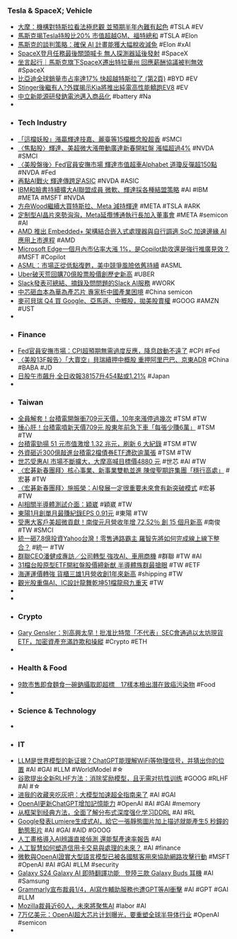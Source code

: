### Tesla & SpaceX; Vehicle
- [大摩：機構對特斯拉看法極悲觀 並預期半年內難有起色](https://news.cnyes.com/news/id/5453642) #TSLA #EV
- [馬斯克揭Tesla持股比20% 市值超越GM、福特總和](https://www.moneydj.com/funddj/ya/yp050000.djhtm?a=c1f9e2f2-1a2a-4079-b40f-0e1a56478bfd) #TSLA #Elon
- [馬斯克的談判策略：確保 AI 計畫能獲大幅稅收減免](https://finance.technews.tw/2024/02/15/x-ai-tax/) #Elon #xAI
- [SpaceX登月任務最後關頭喊卡 無人探測器延後發射](https://udn.com/news/story/6811/7769051) #SpaceX
- [坐言起行｜馬斯克旗下SpaceX遷出特拉華州 回應薪酬協議被判無效](https://www.orangenews.hk/biz/1205588/坐言起行-馬斯克旗下SpaceX遷出特拉華州-回應薪酬協議被判無效.shtml) #SpaceX
- [比亞迪全球銷量市占率達17% 快超越特斯拉了 (第2頁)](https://www.mobile01.com/topicdetail.php?f=294&t=6917697&p=2) #BYD #EV
- [Stinger後繼有人?外媒揭示Kia將推出純電高性能轎跑EV8](https://news.u-car.com.tw/news/article/77530) #EV
- [中立新能源研發鈉電池邁入商品化](https://www.ctee.com.tw/news/20240215700667-431202) #battery #Na
-
- ### Tech Industry
- [「這檔妖股」漲贏輝達技嘉、麗臺等15檔概念股超香](https://www.ctee.com.tw/news/20240215700818-430201) #SMCI
- [〈焦點股〉輝達、美超微大漲帶動廣達新春開紅盤 漲幅超過4%](https://news.cnyes.com/news/id/5453455) #NVDA #SMCI
- [〈美股盤後〉Fed官員安撫市場 輝達市值超車Alphabet 道瓊反彈超150點](https://news.cnyes.com/news/id/5452584) #NVDA #Fed
- [再點AI戰火 輝達傳跨足ASIC](https://www.chinatimes.com/newspapers/20240215000098-260202) #NVDA #ASIC
- [IBM和臉書持續擴大AI聯盟成員 微軟、輝達採各種結盟策略](https://tw.news.yahoo.com/ibm和臉書持續擴大ai聯盟成員-微軟-輝達採各種結盟策略-084941088.html) #AI #IBM #META #MSFT #NVDA
- [方舟Wood繼續大買特斯拉、Meta 減持輝達](https://news.cnyes.com/news/id/5453811) #META #TSLA #ARK
- [定制型AI晶片來勢洶洶，Meta延攬博通執行長加入董事會](https://uanalyze.com.tw/articles/921234604) #META #semicon #AI
- [AMD 推出 Embedded+ 架構結合嵌入式處理器與自行調適 SoC 加速邊緣 AI 應用上市進程](https://news.xfastest.com/amd/137101/amd-embedded-soc/) #AMD
- [Microsoft Edge一個月內市佔率大漲 1%，是Copilot助攻還是強行推廣見效？](https://www.techbang.com/posts/113012-microsoft-edges-market-share-soared-1-it-seems-that-forced) #MSFT #Copilot
- [ASML：市場正從低點復甦，美中競爭風險依舊持續](https://finance.technews.tw/2024/02/15/asml-2024-annual-report/) #ASML
- [Uber破天荒回購70億股票股價創歷史新高](https://www.ctee.com.tw/news/20240215700327-430702) #UBER
- [Slack發表可總結、摘錄及問問題的Slack AI服務](https://www.ithome.com.tw/news/161285) #WORK
- [中芯砸血本為華為產芯片 專家析中國產業困境](https://www.epochtimes.com/b5/24/2/14/n14181165.htm) #China semicon
- [麥可貝瑞 Q4 買 Google、亞馬遜、中概股，拋美股賣權](https://finance.technews.tw/2024/02/15/michael-burry-google-amazon/) #GOOG #AMZN #UST
-
- ### Finance
- [Fed官員安撫市場：CPI超預期無需過度反應，降息啟動不遠了](https://www.blocktempo.com/goolsbee-says-inflation-goal-based-on-pce/) #CPI #Fed
- [〈美股13F報告〉「大賣空」貝瑞續押中概股 重押阿里巴巴、京東ADR](https://m.cnyes.com/news/id/5452951) #China #BABA #JD
- [日股午市飆升,全日收報38157升454點或1.21%](https://m.cnyes.com/news/id/5453818) #Japan
-
- ### Taiwan
- [全員解套！台積電開盤衝709元天價，10年來漲停過幾次](https://finance.technews.tw/2024/02/15/it-is-difficult-for-tsmc-to-reach-the-daily-limit/) #TSM #TW
- [捶心肝！台積電噴新天價709元 股東年前急下車「每張少賺6萬」](https://www.ctee.com.tw/news/20240215700888-430201) #TSM #TW
- [台積電勁揚 51 元市值激增 1.32 兆元，刷新 6 大紀錄](https://finance.technews.tw/2024/02/15/tsmc-6-new-records/) #TSM #TW
- [外資砸近300億敲進台積電2檔債券ETF遭砍逾萬張](https://www.ctee.com.tw/news/20240215701292-430201) #TSM #TW
- [世芯受惠AI 市場不斷擴大，大摩高喊目標價4880 元](https://finance.technews.tw/2024/02/15/aichip-benefits-from-the-expanding-ai-market/) #世芯 #AI #TW
- [〈宏碁新春團拜〉核心事業、新事業雙軌並進 陳俊聖期許集團「穩行高處」](https://news.cnyes.com/news/id/5453546) #宏碁 #TW
- [〈宏碁新春團拜〉施振榮：AI發展一定很重要未來會有新突破模式](https://news.cnyes.com/news/id/5427032) #宏碁 #TW
- [AI相關半導體測試介面：穎崴](https://news.cnyes.com/news/id/5453789) #穎崴 #TW
- [東陽1月創單月最賺紀錄EPS 0.91元](https://news.cnyes.com/news/id/5453301) #東陽 #TW
- [受惠大客戶美超微貢獻！南俊元月營收年增 72.52％ 創 15 個月新高](https://finance.technews.tw/2024/02/15/server-rail/) #南俊 #TW #SMCI
- [統一砸7.8億投資Yahoo台灣！零售通路霸主 羅智先將如何完成線上線下整合？](https://www.wealth.com.tw/articles/834f6c59-c530-44bb-878c-8287ad02eb22) #統一 #TW
- [群聯CEO潘健成專訪／公司轉型 強攻AI、車用商機](https://money.udn.com/money/story/5612/7769241) #群聯 #TW #AI
- [31檔台股原型ETF開紅盤股價締新猷 半導體族群最搶眼](https://m.cnyes.com/news/id/5454153) #TW #ETF
- [海運運價轉強 貨櫃三雄1月營收創1年來新高](https://m.cnyes.com/news/id/5454172) #shipping #TW
- [觀光股重傷AI、IC設計龍舞乾坤51檔龍飛九重天](https://www.ctee.com.tw/news/20240215700944-430201) #TW
-
-
- ### Crypto
- [Gary Gensler：別高興太早！批准比特幣「不代表」SEC會通過以太坊現貨ETF，加密資產充滿詐欺和操縱](https://www.blocktempo.com/sec-chairman-says-the-approval-of-the-bitcoin-etf-does-not-mean-that-the-ethereum-spot-etf-will-also-be-approved/) #Crypto #ETH
-
- ### Health & Food
- [9款市售即食麵食一碗鈉攝取即超標　17樣本檢出潛在致癌污染物](https://hk.on.cc/hk/bkn/cnt/news/20240215/bkn-20240215100107986-0215_00822_001.html) #Food
-
- ### Science & Technology
-
- ### IT
- [LLM是世界模型的新证据？ChatGPT能理解WiFi等物理信号，并猜出你的位置](https://www.jiqizhixin.com/articles/2024-02-15-8) #AI #GAI #LLM #WorldModel #☆
- [谷歌提出全新RLHF方法：消除奖励模型，且无需对抗性训练](https://www.jiqizhixin.com/articles/2024-02-15-3) #GOOG #RLHF #AI #☆
- [进我的收藏夹吃灰吧：大模型加速超全指南来了](https://www.jiqizhixin.com/articles/2024-02-14-2) #AI #GAI
- [OpenAI更新ChatGPT增加記憶能力](https://www.ithome.com.tw/news/161269) #OpenAI #AI #GAI #memory
- [从框架到经典方法，全面了解分布式深度强化学习DDRL](https://www.jiqizhixin.com/articles/2024-02-15-6) #AI #RL
- [Google發表Lumiere生成式AI，給它一張靜態圖片加上描述就能產生5 秒鐘的動態影片](https://www.techbang.com/posts/112947-google-launches-lumire-generative-ai-to-create-photorealistic) #AI #GAI #AID #GOOG
- [人工畫格導入AI辨識直接偵測 還能幫產速率報告](https://www.cna.com.tw/news/asoc/202402150034.aspx) #AI
- [人工智慧如何塑造信用卡交易與處理的未來？](https://www.techbang.com/posts/112868-how-is-ai-shaping-the-future-of-credit-card-transactions-and) #AI #finance
- [微軟與OpenAI證實大型語言模型已被各國駭客用來協助網路攻擊行動](https://www.ithome.com.tw/news/161281) #MSFT #OpenAI #AI #GAI #LLM #security
- [Galaxy S24 Galaxy AI 即時翻譯功能   登陸三款 Galaxy Buds 耳機](https://m.eprice.com.tw/mobile/talk/4523/5807300/1) #AI #Samsung
- [Grammarly宣布裁員1/4，AI寫作輔助服務也遭GPT等AI衝擊](https://www.techbang.com/posts/113112-ai-writing-assistance-service-grammarly-laid-off-1-4-of-its) #AI #GPT #GAI #LLM
- [Mozilla裁員近60人，未來將聚焦AI](https://www.ithome.com.tw/news/161280) #labor #AI
- [7万亿美元：OpenAI超大芯片计划曝光，要重塑全球半导体行业](https://www.jiqizhixin.com/articles/2024-02-15-4) #OpenAI #semicon
-